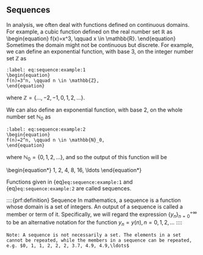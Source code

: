 ## Sequences

In analysis, we often deal with functions defined on continuous domains. For example, a cubic function defined on the real number set $\mathbb{R}$ as 
\begin{equation}
f(x)=x^3, \qquad x \in \mathbb{R}.
\end{equation}
Sometimes the domain might not be continuous but discrete. For example, we can define an exponential  function, with base $3$, on the integer number set $\mathbb{Z}$ as

```{math}
:label: eq:sequence:example:1
\begin{equation}
f(n)=3^n, \qquad n \in \mathbb{Z},
\end{equation}
```
where $\mathbb{Z}=\{\ldots,-2,-1,0,1,2,\ldots\}$. 

We can also define an exponential function, with base $2$, on the whole number set $\mathbb{N}_0$ as

```{math}
:label: eq:sequence:example:2
\begin{equation}
f(n)=2^n, \qquad n \in \mathbb{N}_0,
\end{equation}
```

where $\mathbb{N}_0=\{0,1,2,\ldots\}$, and so the output of this function will be 

\begin{equation*}
1, 2, 4, 8, 16, \ldots
\end{equation*}

Functions given in {eq}`eq:sequence:example:1` and {eq}`eq:sequence:example:2` are called sequences.

::::{prf:definition} Sequence
In mathematics, a sequence is a function whose domain is a set of integers. An output of a sequence is called a member or term of it. 
Specifically, we will regard the expression $\{y_n\}_{n=0}^{+\infty}$ to be an alternative notation for the function $y_n=y(n), n=0,1,2,\ldots$
::::

```{Note}
Note: A sequence is not necessarily a set. The elements in a set cannot be repeated, while the members in a sequence can be repeated, e.g. $0, 1, 1, 2, 2, 2, 3.7, 4.9, 4.9,\ldots$
```
